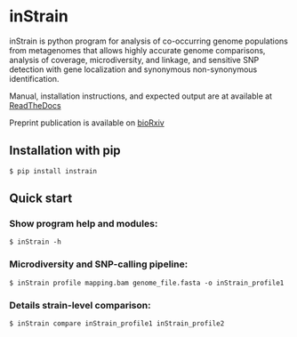 # inStrain

inStrain is python program for  analysis of co-occurring genome populations from metagenomes that allows highly accurate genome comparisons, analysis of coverage, microdiversity, and linkage, and sensitive SNP detection with gene localization and synonymous non-synonymous identification.

Manual, installation instructions, and expected output are at available at [ReadTheDocs](https://instrain.readthedocs.io/en/latest/)

Preprint publication is available on [bioRxiv](https://www.biorxiv.org/content/10.1101/2020.01.22.915579v1)

## Installation with pip
```
$ pip install instrain
```

## Quick start

### Show program help and modules:
```
$ inStrain -h
```

### Microdiversity and SNP-calling pipeline:
```
$ inStrain profile mapping.bam genome_file.fasta -o inStrain_profile1
```

### Details strain-level comparison:
```
$ inStrain compare inStrain_profile1 inStrain_profile2
```
